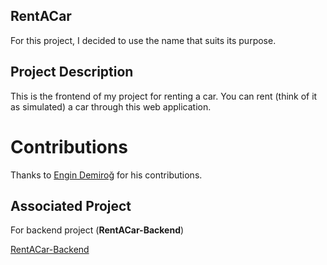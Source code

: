 ## RentACar 
For this project, I decided to use the name that suits its purpose.

## Project Description
This is the frontend of my project for renting a car. You can rent (think of it as simulated) a car through this web application.

# Contributions

Thanks to [Engin Demiroğ](http://https://github.com/engindemirog) for his 
contributions.

## Associated Project

For backend project (**RentACar-Backend**)

[RentACar-Backend](https://github.com/Fateehs/RentACar-Backend)
